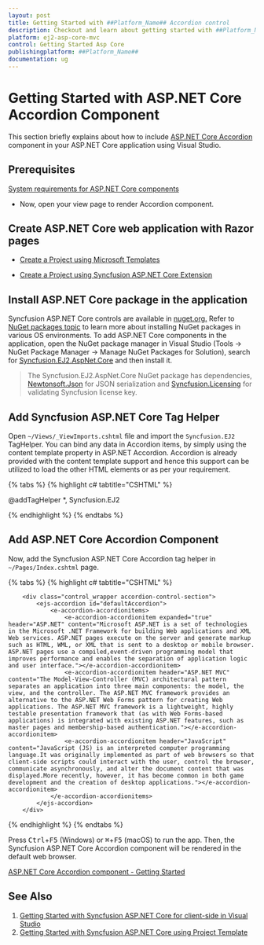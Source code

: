 ```yaml
---
layout: post
title: Getting Started with ##Platform_Name## Accordion control
description: Checkout and learn about getting started with ##Platform_Name## Accordion control of Syncfusion Essential JS 2 and more details.
platform: ej2-asp-core-mvc
control: Getting Started Asp Core
publishingplatform: ##Platform_Name##
documentation: ug
---
```


# Getting Started with ASP.NET Core Accordion Component

This section briefly explains about how to include [ASP.NET Core Accordion](https://www.syncfusion.com/aspnet-core-ui-controls/accordion) component in your ASP.NET Core application using Visual Studio.

## Prerequisites

[System requirements for ASP.NET Core components](https://ej2.syncfusion.com/aspnetcore/documentation/system-requirements/)
* Now, open your view page to render Accordion component.

## Create ASP.NET Core web application with Razor pages

 * [Create a Project using Microsoft Templates](https://docs.microsoft.com/en-us/aspnet/core/tutorials/razor-pages/razor-pages-start?view=aspnetcore-6.0&tabs=visual-studio#create-a-razor-pages-web-app)

 * [Create a Project using Syncfusion ASP.NET Core Extension](https://ej2.syncfusion.com/aspnetcore/documentation/getting-started/project-template/)

## Install ASP.NET Core package in the application

Syncfusion ASP.NET Core controls are available in [nuget.org.](https://www.nuget.org/packages?q=syncfusion.EJ2) Refer to [NuGet packages topic](https://ej2.syncfusion.com/aspnetcore/documentation/nuget-packages/) to learn more about installing NuGet packages in various OS environments. To add ASP.NET Core components in the application, open the NuGet package manager in Visual Studio (Tools → NuGet Package Manager → Manage NuGet Packages for Solution), search for [Syncfusion.EJ2.AspNet.Core](https://www.nuget.org/packages/Syncfusion.EJ2.AspNet.Core/) and then install it.

> The Syncfusion.EJ2.AspNet.Core NuGet package has dependencies, [Newtonsoft.Json](https://www.nuget.org/packages/Newtonsoft.Json/) for JSON serialization and [Syncfusion.Licensing](https://www.nuget.org/packages/Syncfusion.Licensing/) for validating Syncfusion license key.

## Add Syncfusion ASP.NET Core Tag Helper
Open `~/Views/_ViewImports.cshtml` file and import the `Syncfusion.EJ2` TagHelper.
You can bind any data in Accordion items, by simply using the content template property in ASP.NET Accordion. Accordion is already provided with the content template support and hence this support can be utilized to load the other HTML elements or as per your requirement.

{% tabs %}
{% highlight c# tabtitle="CSHTML" %}

@addTagHelper *, Syncfusion.EJ2

{% endhighlight %}
{% endtabs %}
    
## Add ASP.NET Core Accordion Component

Now, add the Syncfusion ASP.NET Core Accordion tag helper in `~/Pages/Index.cshtml` page.

{% tabs %}
{% highlight c# tabtitle="CSHTML" %}

        <div class="control_wrapper accordion-control-section">
            <ejs-accordion id="defaultAccordion">
                <e-accordion-accordionitems>
                    <e-accordion-accordionitem expanded="true" header="ASP.NET" content="Microsoft ASP.NET is a set of technologies in the Microsoft .NET Framework for building Web applications and XML Web services. ASP.NET pages execute on the server and generate markup such as HTML, WML, or XML that is sent to a desktop or mobile browser. ASP.NET pages use a compiled,event-driven programming model that improves performance and enables the separation of application logic and user interface."></e-accordion-accordionitem>
                    <e-accordion-accordionitem header="ASP.NET MVC" content="The Model-View-Controller (MVC) architectural pattern separates an application into three main components: the model, the view, and the controller. The ASP.NET MVC framework provides an alternative to the ASP.NET Web Forms pattern for creating Web applications. The ASP.NET MVC framework is a lightweight, highly testable presentation framework that (as with Web Forms-based applications) is integrated with existing ASP.NET features, such as master pages and membership-based authentication."></e-accordion-accordionitem>
                    <e-accordion-accordionitem header="JavaScript" content="JavaScript (JS) is an interpreted computer programming language.It was originally implemented as part of web browsers so that client-side scripts could interact with the user, control the browser, communicate asynchronously, and alter the document content that was displayed.More recently, however, it has become common in both game development and the creation of desktop applications."></e-accordion-accordionitem>
                </e-accordion-accordionitems>
            </ejs-accordion>
        </div>

{% endhighlight %}
{% endtabs %}

Press <kbd>Ctrl</kbd>+<kbd>F5</kbd> (Windows) or <kbd>⌘</kbd>+<kbd>F5</kbd> (macOS) to run the app. Then, the Syncfusion ASP.NET Core Accordion component will be rendered in the default web browser.

[ASP.NET Core Accordion component - Getting Started](../../accordion/images/accordion.PNG)
    

## See Also

1. [Getting Started with Syncfusion ASP.NET Core for client-side in Visual Studio](https://ej2.syncfusion.com/aspnetcore/documentation/getting-started/razor-pages/)
2. [Getting Started with Syncfusion ASP.NET Core using Project Template](https://ej2.syncfusion.com/aspnetcore/documentation/getting-started/project-template/)